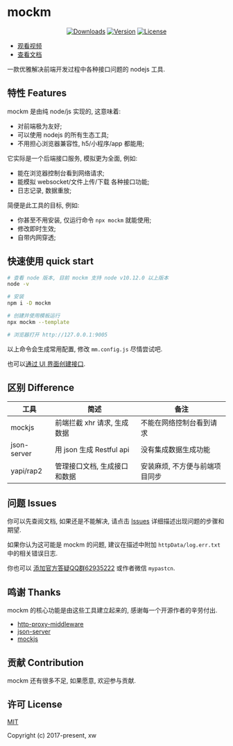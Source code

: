 # mockm
<p align="center">
  <a href="https://www.npmjs.com/package/mockm"><img src="https://img.shields.io/npm/dt/mockm" alt="Downloads"></a>
  <a href="https://www.npmjs.com/package/mockm"><img src="https://img.shields.io/npm/v/mockm" alt="Version"></a>
  <a href="https://www.npmjs.com/package/mockm"><img src="https://img.shields.io/npm/l/mockm" alt="License"></a>
<p>

- [观看视频](https://hongqiye.com/doc/mockm/)
- [查看文档](https://hongqiye.com/doc/mockm/)

一款优雅解决前端开发过程中各种接口问题的 nodejs 工具.

## 特性 Features
mockm 是由纯 node/js 实现的, 这意味着:
  - 对前端极为友好;
  - 可以使用 nodejs 的所有生态工具;
  - 不用担心浏览器兼容性, h5/小程序/app 都能用;

它实际是一个后端接口服务, 模拟更为全面, 例如:
  - 能在浏览器控制台看到网络请求;
  - 能模拟 websocket/文件上传/下载 各种接口功能;
  - 日志记录, 数据重放;

简便是此工具的目标, 例如: 
  - 你甚至不用安装, 仅运行命令 `npx mockm` 就能使用;
  - 修改即时生效;
  - 自带内网穿透;

## 快速使用 quick start
``` sh
# 查看 node 版本, 目前 mockm 支持 node v10.12.0 以上版本
node -v

# 安装
npm i -D mockm

# 创建并使用模板运行
npx mockm --template 

# 浏览器打开 http://127.0.0.1:9005
```

以上命令会生成常用配置, 修改 `mm.config.js` 尽情尝试吧.

也可以[通过 UI 界面创建接口](https://hongqiye.com/doc/mockm/use/webui.html#%E6%8E%A5%E5%8F%A3%E7%BC%96%E8%BE%91).

## 区别 Difference

| 工具        | 简述 | 备注
| ----------- | ---- | ----
| mockjs      | 前端拦截 xhr 请求, 生成数据  | 不能在网络控制台看到请求
| json-server | 用 json 生成 Restful api  | 没有集成数据生成功能
| yapi/rap2 | 管理接口文档, 生成接口和数据  | 安装麻烦, 不方便与前端项目同步


## 问题 Issues
你可以先查阅文档, 如果还是不能解决, 请点击 [Issues](https://github.com/wll8/mockm/issues) 详细描述出现问题的步骤和期望. 

如果你认为这可能是 mockm 的问题, 建议在描述中附加 `httpData/log.err.txt` 中的相关错误日志. 

你也可以 [添加官方答疑QQ群62935222](https://qm.qq.com/cgi-bin/qm/qr?k=4rvOknpHyqs5wd3c2kEt34Eysx83djEZ&jump_from=webapi) 或作者微信 `mypastcn`.

## 鸣谢 Thanks
mockm 的核心功能是由这些工具建立起来的, 感谢每一个开源作者的辛劳付出.
- [http-proxy-middleware](https://github.com/chimurai/http-proxy-middleware)
- [json-server](https://github.com/typicode/json-server)
- [mockjs](https://github.com/nuysoft/Mock)

## 贡献 Contribution
mockm 还有很多不足, 如果愿意, 欢迎参与贡献.

## 许可 License
[MIT](https://opensource.org/licenses/MIT)

Copyright (c) 2017-present, xw


